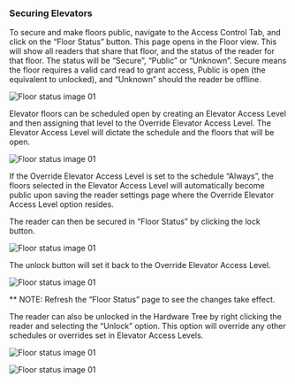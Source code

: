 ### Securing Elevators

To secure and make floors public, navigate to the Access Control 
Tab, and click on the “Floor Status” button. This page opens in 
the Floor view. This will show all readers that share that floor,
and the status of the reader for that floor. The status will be 
“Secure”, “Public” or “Unknown”. Secure means the floor requires 
a valid card read to grant access, Public is open (the equivalent
to unlocked), and “Unknown” should the reader be offline.

![Floor status image 01](/axdocs/assets/floorStatusImg01.png)

Elevator floors can be scheduled open by creating an Elevator
Access Level and then assigning that level to the Override 
Elevator Access Level. The Elevator Access Level will dictate 
the schedule and the floors that will be open.

![Floor status image 01](/axdocs/assets/floorStatusImg02.png)

If the Override Elevator Access Level is set to the schedule 
“Always”, the floors selected in the Elevator Access Level will 
automatically become public upon saving the reader settings page 
where the Override Elevator Access Level option resides. 

The reader can then be secured in “Floor Status” by clicking 
the lock button.

![Floor status image 01](/axdocs/assets/floorStatusImg03.png)

The unlock button will set it back to the Override Elevator 
Access Level.

![Floor status image 01](/axdocs/assets/floorStatusImg04.png)

** NOTE: Refresh the “Floor Status” page to see the changes 
take effect.

The reader can also be unlocked in the Hardware Tree by right 
clicking the reader and selecting the “Unlock” option. This 
option will override any other schedules or overrides set in 
Elevator Access Levels. 

![Floor status image 01](/axdocs/assets/floorStatusImg05.png)

![Floor status image 01](/axdocs/assets/floorStatusImg06.png)
